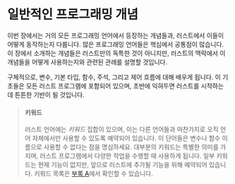 # 일반적인 프로그래밍 개념

이번 장에서는 거의 모든 프로그래밍 언어에서 등장하는 개념들과, 러스트에서 이들이 어떻게 동작하는지 다룹니다. 많은 프로그래밍 언어들은 핵심에서 공통점이 많습니다. 이 장에서 소개하는 개념들은 러스트만의 독특한 것이 아니지만, 러스트의 맥락에서 이 개념들을 어떻게 사용하는지와 관련된 관례를 설명할 것입니다.

구체적으로, 변수, 기본 타입, 함수, 주석, 그리고 제어 흐름에 대해 배우게 됩니다. 이 기초들은 모든 러스트 프로그램에 포함되어 있으며, 초반에 익혀두면 러스트를 시작하는 데 튼튼한 기반이 될 것입니다.

> #### 키워드
>
> 러스트 언어에는 _키워드_ 집합이 있으며, 이는 다른 언어들과 마찬가지로 오직 언어 자체에서만 사용할 수 있도록 예약되어 있습니다. 이 단어들은 변수나 함수 이름으로 사용할 수 없다는 점을 명심하세요. 대부분의 키워드는 특별한 의미를 가지며, 러스트 프로그램에서 다양한 작업을 수행할 때 사용하게 됩니다. 일부 키워드는 현재 기능이 없지만, 앞으로 러스트에 추가될 기능을 위해 예약되어 있습니다. 키워드 목록은 [부록 A][appendix_a]<!-- ignore -->에서 확인할 수 있습니다.

[appendix_a]: appendix-01-keywords.md
